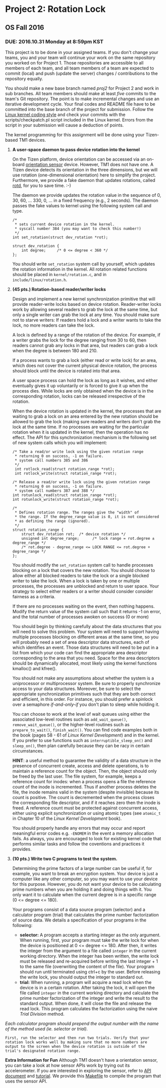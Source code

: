# Project 2: Rotation Lock

## OS Fall 2016

### DUE: 2016.10.31 Monday at 8:59pm KST

This project is to be done in your assigned teams. If you don't change your teams, you and your team will continue your work on the same repository you worked on for Project 1. Those repositories are accessible to all members of each team, and all team members of a team are expected to commit (local) and push (update the server) changes / contributions to the repository equally.

You should make a new base branch named _proj2_ for Project 2 and work in sub branches. All team members should make at least _five_ commits to the team's Git repository. The point is to make incremental changes and use an iterative development cycle. Your final codes and README file have to be committed into the base branch of the project for submission. Follow the [Linux kernel coding style](https://www.kernel.org/doc/Documentation/CodingStyle) and check your commits with the scripts/checkpatch.pl script included in the Linux kernel. Errors from the script in your submission will cause a deduction of points.

The kernel programming for this assignment will be done using your Tizen-based TM1 devices.


1.  **A user-space daemon to pass device rotation into the kernel**

    On the Tizen platform, device orientation can be accessed via an on-board [orientation sensor](https://developer.tizen.org/development/guides/native-application/system/sensor?langredirect=1#orientation) device. However, TM1 does not have one. A Tizen device detects its orientation in the three dimensions, but we will use rotation (one-dimensional orientation) here to simplify the project. Furthermore, we provide a fake daemon that updates rotations, called [rotd](https://github.com/ossnu/osfall2016/blob/master/src/proj2/rotd.c), for you to save time. :-)

	

	The daemon we provide updates the rotation value in the sequence of 0, 30, 60, ... 330, 0, ... in a fixed frequency (e.g., 2 seconds).
	The daemon passes the fake values to kernel using the following system call and type.
		
		/*
		 * sets current device rotation in the kernel.
		 * syscall number 384 (you may want to check this number!)
		 */
		int set_rotation(struct dev_rotation *rot);

		struct dev_rotation {
			int degree;		/* 0 <= degree < 360 */
		}; 
	
	You should write `set_rotation` system call by yourself, which updates the rotation information in the kernel.
    All rotation related functions should be placed in `kernel/rotation.c`, and in `include/linux/rotation.h`.

2.  **(45 pts.) Rotation-based reader/writer locks**

    Design and implement a new kernel synchronization primitive that will provide reader-write locks based on device rotation. Reader-writer locks work by allowing several readers to grab the lock at the same time, but only a single writer can grab the lock at any time. You should make sure not to starve writers: If readers hold a lock and a writer wants to take the lock, no more readers can take the lock.

    A lock is defined by a range of the rotation of the device. For example, if a writer grabs the lock for the degree ranging from 30 to 60, then readers cannot grab any locks in that area, but readers can grab a lock when the degree is between 180 and 210.

    If a process wants to grab a lock (either read or write lock) for an area, which does not cover the current physical device rotation, the process should block until the device is rotated into that area.

    A user space process can hold the lock as long as it wishes, and either eventually gives it up voluntarily or is forced to give it up when the process dies. While locks are only obtained when the device is in the corresponding rotation, locks can be released irrespective of the rotation.

    When the device rotation is updated in the kernel, the processes that are waiting to grab a lock on an area entered by the new rotation should be allowed to grab the lock (making sure readers and writers don't grab the lock at the same time. If no processes are waiting for the particular rotation when it is updated in the kernel, then the operation has no effect. The API for this synchronization mechanism is the following set of new system calls which you will implement:

    ```   
    /* Take a read/or write lock using the given rotation range
     * returning 0 on success, -1 on failure.
     * system call numbers 385 and 386
     */
     int rotlock_read(struct rotation_range *rot);
     int rotlock_write(struct rotation_range *rot);

    /* Release a read/or write lock using the given rotation range
     * returning 0 on success, -1 on failure.
     * system call numbers 387 and 388 */
    int rotunlock_read(struct rotation_range *rot);
    int rotunlock_write(struct rotation_range *rot);

    /*
     * Defines rotation range. The ranges give the "width" of
     * the range. If the degree_range value is 0, it is not considered
     * as defining the range (ignored).
     */
    struct rotation_range {
    	struct dev_rotation rot;  /* device rotation */
    	unsigned int degree_range;		/* lock range = rot.degree ± degree_range */
    	/* rot.degree - degree_range <= LOCK RANGE <= rot.degree + degree_range */
    };
    ```

    You should modify the `set_rotation` system call to handle processes blocking on a lock that covers the new rotation. You should choose to allow either all blocked readers to take the lock or a single blocked writer to take the lock. When a lock is taken by one or multiple processes, the processes are unblocked and return to user space. Your strategy to select either readers or a writer should consider consider fairness as a criteria.

    If there are no processes waiting on the event, then nothing happens. Modify the return value of the system call such that it returns -1 on error, and the total number of processes awoken on success (0 or more)

    You should begin by thinking carefully about the data structures that you will need to solve this problem. Your system will need to support having multiple processes blocking on different areas at the same time, so you will probably need a set of area descriptor data structures, each of which identifies an event. Those data structures will need to be put in a list from which your code can find the appropriate area descriptor corresponding to the area that you need. Space for the area descriptors should be dynamically allocated, most likely using the kernel functions kmalloc() and kfree().

    You should not make any assumptions about whether the system is a uniprocessor or multiprocessor system. Be sure to properly synchronize access to your data structures. Moreover, be sure to select the appropriate synchronization primitives such that they are both correct and efficient, in this order. For instance, you should prefer a spinlock over a semaphore _if-and-only-if_ you don't plan to sleep while holding it.

    You can choose to work at the level of wait queues using either the associated low-level routines such as `add_wait_queue()`, `remove_wait_queue()`, or the higher-level routines such as `prepare_to_wait()`, `finish_wait()`. You can find code examples both in the book (pages 58 - 61 of _Linux Kernel Development_) and in the kernel. If you prefer to use functions such as `interruptible_sleep_on()` and `sleep_on()`, then plan carefully because they can be racy in certain circumstances.

    **HINT**: a useful method to guarantee the validity of a data structure in the presence of concurrent create, access and delete operations, is to maintain a reference count for the object. Then, the object should only be freed by the last user. The file system, for example, keeps a reference count for inodes: when a process opens a file the reference count of the inode is incremented. Thus if another process deletes the file, the inode remains valid in the system (despite invisible) because its count is positive. The count is decremented when the process closes the corresponding file descriptor, and if it reaches zero then the inode is freed. A reference count must be protected against concurrent access, either using explicit synchronization or using atomic types (see `atomic_t` in Chapter 10 of the _Linux Kernel Development_ book).

    You should properly handle any errors that may occur and report meaningful error codes e.g. `-ENOMEM` in the event a memory allocation fails. As always, you are encouraged to look for existing kernel code that performs similar tasks and follow the coventions and practices it provides.

5.  **(10 pts.) Write two C programs to test the system.**  

    Determining the prime factors of a large number can be useful if, for example, you want to break an encryption system. Your device is just a computer like any other computer, so you may want to use your device for this purpose. However, you do not want your device to be calculating prime numbers when you are holding it and doing things with it. You only want it to calculate when the current degree is in a specific range (0 <= degree <= 180).

    Your programs consist of a data source program (selector) and a calculator program (trial) that calculates the prime number factorization of source data. We details a specification of your programs in the following:
	*   **selector:** A program accepts a starting integer as the only argument. When running, first, your program must take the write lock for when the device is positioned at 0 <= degree <= 180. After then, it writes the integer from the argument to a file called `integer` in the current working directory. When the integer has been written, the write lock must be released and re-acquired before writing the last integer + 1 to the same file (overwriting the content of the file). Your program should run until terminated using ctrl+c by the user. Before releasing the write lock, you should output the integer to standard out.
    *   **trial:** When running, a program will acquire a read lock when the device is in a certain rotation. After taking the lock, it will open the file called `integer` in the current working directory and calculate the prime number factorization of the integer and write the result to the standard output. When done, it will close the file and release the read lock. This program calculates the factorization using the naive _Trial Division_ method.
 

   _Each calculator program should prepend the output number with the name of the method used (ie. selector or trial)._

    First, run the selector and then run two trials. Verify that your rotation lock works well by making sure that no more numbers are output to the screen when the device rotation is outside of the trial's designated rotation range.


**Extra Information for Fun**
Although TM1 doesn't have a orientation sensor, you can take a look at how sensor APIs work by trying out its accelerometer. If you are interested in exploring the sensor, refer to [API document](https://developer.tizen.org/dev-guide/2.4.0/org.tizen.native.mobile.apireference/group__CAPI__SYSTEM__SENSOR__MODULE.html) and [tutorial](https://developer.tizen.org/development/tutorials/native-application/system/sensor?langredirect=1#retrieve). We provide this [Makefile](https://github.com/ossnu/osfall2016/blob/master/src/proj2/Makefile_sensorapi) to compile the program that uses the sensor API.
